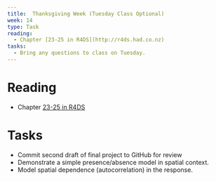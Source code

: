 ```yaml
---
title:  Thanksgiving Week (Tuesday Class Optional)
week: 14
type: Task
reading:
  - Chapter [23-25 in R4DS](http://r4ds.had.co.nz)
tasks:
  - Bring any questions to class on Tuesday.
---
```




# Reading

- Chapter [23-25 in R4DS](http://r4ds.had.co.nz)

# Tasks

- Commit second draft of final project to GitHub for review
- Demonstrate a simple presence/absence model in spatial context.
- Model spatial dependence (autocorrelation) in the response.

